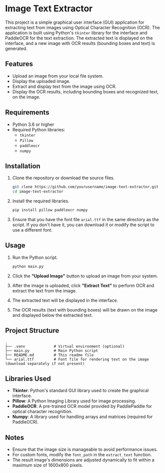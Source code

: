 
# Image Text Extractor

This project is a simple graphical user interface (GUI) application for extracting text from images using Optical Character Recognition (OCR). The application is built using Python's `tkinter` library for the interface and PaddleOCR for the text extraction. The extracted text is displayed on the interface, and a new image with OCR results (bounding boxes and text) is generated.

## Features

- Upload an image from your local file system.
- Display the uploaded image.
- Extract and display text from the image using OCR.
- Display the OCR results, including bounding boxes and recognized text, on the image.

## Requirements

- Python 3.6 or higher
- Required Python libraries:
  - `tkinter`
  - `Pillow`
  - `paddleocr`
  - `numpy`

## Installation

1. Clone the repository or download the source files.
   ```bash
   git clone https://github.com/yourusername/image-text-extractor.git
   cd image-text-extractor
   ```

2. Install the required libraries.
   ```bash
   pip install pillow paddleocr numpy
   ```

3. Ensure that you have the font file `arial.ttf` in the same directory as the script. If you don't have it, you can download it or modify the script to use a different font.

## Usage

1. Run the Python script.
   ```bash
   python main.py
   ```

2. Click the **"Upload Image"** button to upload an image from your system.

3. After the image is uploaded, click **"Extract Text"** to perform OCR and extract the text from the image.

4. The extracted text will be displayed in the interface.

5. The OCR results (text with bounding boxes) will be drawn on the image and displayed below the extracted text.

## Project Structure

```
.
├── .venv             # Virtual environment (optional)
├── main.py           # Main Python script
├── README.md         # This readme file
└── arial.ttf         # Font file for rendering text on the image (download separately if not present)
```

## Libraries Used

- **Tkinter**: Python's standard GUI library used to create the graphical interface.
- **Pillow**: A Python Imaging Library used for image processing.
- **PaddleOCR**: A pre-trained OCR model provided by PaddlePaddle for optical character recognition.
- **Numpy**: A library used for handling arrays and matrices (required for PaddleOCR).

## Notes

- Ensure that the image size is manageable to avoid performance issues.
- For custom fonts, modify the `font_path` in the `extract_text` function.
- The result image's dimensions are adjusted dynamically to fit within a maximum size of 1600x800 pixels.
